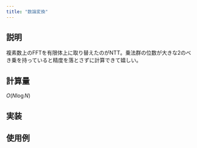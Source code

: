 ```yaml
---
title: "数論変換"
---
```


## 説明

複素数上のFFTを有限体上に取り替えたのがNTT。乗法群の位数が大きな2のべき乗を持っていると精度を落とさずに計算できて嬉しい。

## 計算量

$O(N\log{N})$

## 実装


## 使用例
